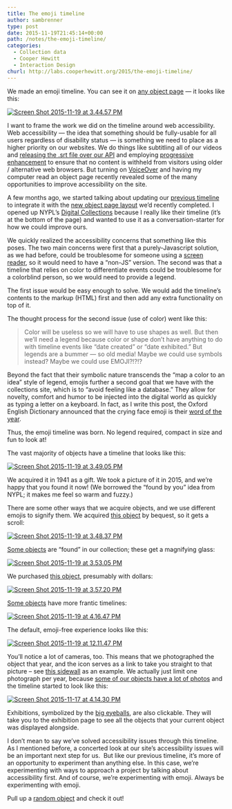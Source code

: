```yaml
---
title: The emoji timeline
author: sambrenner
type: post
date: 2015-11-19T21:45:14+00:00
path: /notes/the-emoji-timeline/
categories:
  - Collection data
  - Cooper Hewitt
  - Interaction Design
churl: http://labs.cooperhewitt.org/2015/the-emoji-timeline/
---
```


We made an emoji timeline. You can see it on [any object page][2] &#8212; it looks like this:

[<img class="aligncenter size-full wp-image-2409" src="/img/uploads/2016/03/Screen-Shot-2015-11-19-at-3.44.57-PM.png" alt="Screen Shot 2015-11-19 at 3.44.57 PM" />][3]

I want to frame the work we did on the timeline around web accessibility. Web accessibility &#8212; the idea that something should be fully-usable for all users regardless of disability status &#8212; is something we need to place as a higher priority on our websites. We do things like subtitling all of our videos and [releasing the .srt file over our API][4] and employing [progressive enhancement][5] to ensure that no content is withheld from visitors using older / alternative web browsers. But turning on [VoiceOver][6] and having my computer read an object page recently revealed some of the many opportunities to improve accessibility on the site.

A few months ago, we started talking about updating our [previous timeline][7] to integrate it with the [new object page layout][8] we&#8217;d recently completed. I opened up NYPL&#8217;s [Digital Collections][9] because I really like their timeline (it&#8217;s at the bottom of the page) and wanted to use it as a conversation-starter for how we could improve ours.

We quickly realized the accessibility concerns that something like this poses. The two main concerns were first that a purely-Javascript solution, as we had before, could be troublesome for someone using a [screen reader][10], so it would need to have a &#8220;non-JS&#8221; version. The second was that a timeline that relies on color to differentiate events could be troublesome for a colorblind person, so we would need to provide a legend.

The first issue would be easy enough to solve. We would add the timeline&#8217;s contents to the markup (HTML) first and then add any extra functionality on top of it.

The thought process for the second issue (use of color) went like this:

> Color will be useless so we will have to use shapes as well. But then we&#8217;ll need a legend because color or shape don&#8217;t have anything to do with timeline events like &#8220;date created&#8221; or &#8220;date exhibited.&#8221; But legends are a bummer &#8212; so old media! Maybe we could use symbols instead? Maybe we could use EMOJI?!?!?

Beyond the fact that their symbolic nature transcends the &#8220;map a color to an idea&#8221; style of legend, emojis further a second goal that we have with the collections site, which is to &#8220;avoid feeling like a database.&#8221; They allow for novelty, comfort and humor to be injected into the digital world as quickly as typing a letter on a keyboard. In fact, as I write this post, the Oxford English Dictionary announced that the crying face emoji is their [word of the year][11].

Thus, the emoji timeline was born. No legend required, compact in size and fun to look at!

The vast majority of objects have a timeline that looks like this:

[<img class="aligncenter size-large wp-image-2413" src="/img/uploads/2016/03/Screen-Shot-2015-11-19-at-3.49.05-PM.png" alt="Screen Shot 2015-11-19 at 3.49.05 PM" />][12]

We acquired it in 1941 as a gift. We took a picture of it in 2015, and we&#8217;re happy that you found it now! (We borrowed the &#8220;found by you&#8221; idea from NYPL; it makes me feel so warm and fuzzy.)

There are some other ways that we acquire objects, and we use different emojis to signify them. We acquired [this object][13] by bequest, so it gets a scroll:

[<img class="aligncenter size-large wp-image-2411" src="/img/uploads/2016/03/Screen-Shot-2015-11-19-at-3.48.37-PM.png" alt="Screen Shot 2015-11-19 at 3.48.37 PM" />][14]

[Some objects][15] are &#8220;found&#8221; in our collection; these get a magnifying glass:

[<img class="aligncenter size-full wp-image-2414" src="/img/uploads/2016/03/Screen-Shot-2015-11-19-at-3.53.05-PM.png" alt="Screen Shot 2015-11-19 at 3.53.05 PM" />][16]

We purchased [this object][17], presumably with dollars:

[<img class="aligncenter size-full wp-image-2415" src="/img/uploads/2016/03/Screen-Shot-2015-11-19-at-3.57.20-PM.png" alt="Screen Shot 2015-11-19 at 3.57.20 PM" />][18]

[Some objects][19] have more frantic timelines:

[<img class="aligncenter size-full wp-image-2416" src="/img/uploads/2016/03/Screen-Shot-2015-11-19-at-4.16.47-PM.png" alt="Screen Shot 2015-11-19 at 4.16.47 PM" />][20]

The default, emoji-free experience looks like this:

[<img class="aligncenter size-full wp-image-2417" src="/img/uploads/2016/03/Screen-Shot-2015-11-19-at-12.11.47-PM.png" alt="Screen Shot 2015-11-19 at 12.11.47 PM" />][21]

You&#8217;ll notice a lot of cameras, too. This means that we photographed the object that year, and the icon serves as a link to take you straight to that picture &#8211; see [this sidewall][22] as an example. We actually just limit one photograph per year, because [some of our objects have a lot of photos][23] and the timeline started to look like this:

[<img class="aligncenter size-full wp-image-2419" src="/img/uploads/2016/03/Screen-Shot-2015-11-17-at-4.14.30-PM.png" alt="Screen Shot 2015-11-17 at 4.14.30 PM" />][24]

Exhibitions, symbolized by the [big eyeballs][25], are also clickable. They will take you to the exhibition page to see all the objects that your current object was displayed alongside.

I don&#8217;t mean to say we&#8217;ve solved accessibility issues through this timeline. As I mentioned before, a concerted look at our site&#8217;s accessibility issues will be an important next step for us.  But like our previous timeline, it&#8217;s more of an opportunity to experiment than anything else. In this case, we&#8217;re experimenting with ways to approach a project by talking about accessibility first. And of course, we&#8217;re experimenting with emoji. Always be experimenting with emoji.

Pull up a [random object][26] and check it out!


 [1]: http://labs.cooperhewitt.org/2015/the-emoji-timeline/
 [2]: https://collection.cooperhewitt.org/objects/18612297/
 [3]: /img/uploads/2016/03/Screen-Shot-2015-11-19-at-3.44.57-PM.png
 [4]: https://collection.cooperhewitt.org/api/methods/cooperhewitt.videos.getInfo
 [5]: https://en.wikipedia.org/wiki/Progressive_enhancement
 [6]: https://www.apple.com/accessibility/osx/voiceover/
 [7]: https://labs.cooperhewitt.org/2013/a-timeline-of-event-horizons/
 [8]: https://labs.cooperhewitt.org/2015/visual-consistency-tweaking-the-online-collection/
 [9]: http://digitalcollections.nypl.org/items/510d47da-4579-a3d9-e040-e00a18064a99?featured=true
 [10]: http://webaim.org/techniques/screenreader/
 [11]: http://blog.oxforddictionaries.com/2015/11/word-of-the-year-2015-emoji/
 [12]: /img/uploads/2016/03/Screen-Shot-2015-11-19-at-3.49.05-PM.png
 [13]: https://collection.cooperhewitt.org/objects/18342713/
 [14]: /img/uploads/2016/03/Screen-Shot-2015-11-19-at-3.48.37-PM.png
 [15]: https://collection.cooperhewitt.org/objects/18699101/
 [16]: /img/uploads/2016/03/Screen-Shot-2015-11-19-at-3.53.05-PM.png
 [17]: https://collection.cooperhewitt.org/objects/68250793/
 [18]: /img/uploads/2016/03/Screen-Shot-2015-11-19-at-3.57.20-PM.png
 [19]: https://collection.cooperhewitt.org/objects/18710419/
 [20]: /img/uploads/2016/03/Screen-Shot-2015-11-19-at-4.16.47-PM.png
 [21]: /img/uploads/2016/03/Screen-Shot-2015-11-19-at-12.11.47-PM.png
 [22]: https://collection.cooperhewitt.org/objects/18316419/
 [23]: https://collection.cooperhewitt.org/objects/18449359/
 [24]: /img/uploads/2016/03/Screen-Shot-2015-11-17-at-4.14.30-PM.png
 [25]: https://collection.cooperhewitt.org/objects/18730099/
 [26]: https://collection.cooperhewitt.org/objects/random
